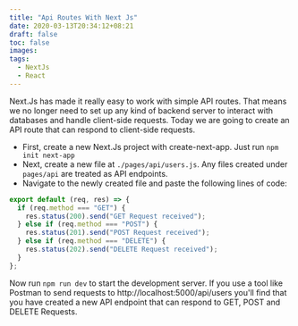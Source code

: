 ```yaml
---
title: "Api Routes With Next Js"
date: 2020-03-13T20:34:12+08:21
draft: false
toc: false
images:
tags:
  - NextJs
  - React
---
```


Next.Js has made it really easy to work with simple API routes. That means we no longer need to set up any kind of backend server to interact with databases and handle client-side requests. Today we are going to create an API route that can respond to client-side requests.

- First, create a new Next.Js project with create-next-app. Just run `npm init next-app`
- Next, create a new file at `./pages/api/users.js`. Any files created under `pages/api` are treated as API endpoints.
- Navigate to the newly created file and paste the following lines of code:

```javascript
export default (req, res) => {
  if (req.method === "GET") {
    res.status(200).send("GET Request received");
  } else if (req.method === "POST") {
    res.status(201).send("POST Request received");
  } else if (req.method === "DELETE") {
    res.status(202).send("DELETE Request received");
  }
};
```

Now run `npm run dev` to start the development server. If you use a tool like Postman to send requests to http://localhost:5000/api/users you'll find that you have created a new API endpoint that can respond to GET, POST and DELETE Requests.
